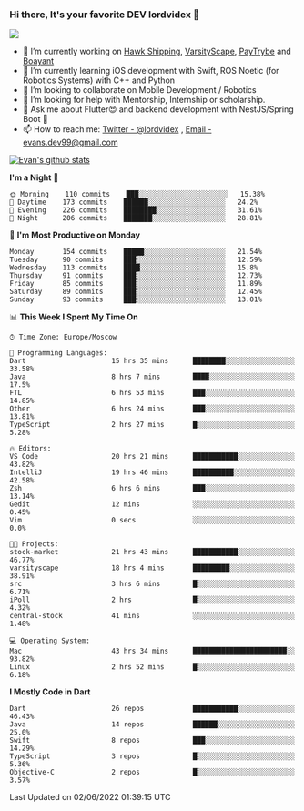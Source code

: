 ### Hi there, It's your favorite DEV lordvidex 👋
<img src="https://komarev.com/ghpvc/?username=lordvidex&label=Views&color=blue&style=plastic" />
<!--
**lordvidex/lordvidex** is a ✨ _special_ ✨ repository because its `README.md` (this file) appears on your GitHub profile.
Here are some ideas to get you started:
-->

- 🔭 I’m currently working on [Hawk Shipping](https://hawkshipping.com), [VarsityScape](https://varsityscape.com), [PayTrybe](https://www.paytrybe.com) and [Boayant](https://www.github.com/boayant-dev)
- 🌱 I’m currently learning iOS development with Swift, ROS Noetic (for Robotics Systems) with C++ and Python
- 👯 I’m looking to collaborate on Mobile Development / Robotics
- 🤔 I’m looking for help with Mentorship, Internship or scholarship.
- 💬 Ask me about Flutter😍 and backend development with NestJS/Spring Boot 🔮
- 📫 How to reach me: [Twitter - @lordvidex](https://twitter.com/lordvidex) , [Email - evans.dev99@gmail.com](mailto:evans.dev99@gmail.com?body=Hello%20Evans,)

<div>
<!-- <a href="https://github.com/lordvidex">
  <img src="https://github-readme-stats.vercel.app/api/top-langs/?username=lordvidex&theme=light" />
</a>    -->
<!-- [![Top Langs](https://github-readme-stats.vercel.app/api/top-langs/?username=lordvidex)](https://github.com/lordvidex/)  -->

<a href="https://github.com/lordvidex">
 <img src="https://github-readme-stats.vercel.app/api?username=lordvidex&show_icons=true&theme=light&line_height=27" alt="Evan's github stats"/>
</a>
</div>


<!--
  <a href="https://github.com/iampawan/FlutterExampleApps">
    <img align="center" src="https://github-readme-stats.vercel.app/api/pin/?username=iampawan&repo=FlutterExampleApps&theme=light" />

  </a>
  <a href="https://github.com/iampawan/VelocityX">
   <img align="center" src="https://github-readme-stats.vercel.app/api/pin/?username=iampawan&repo=VelocityX&theme=light" />
  </a>
-->
<!--START_SECTION:waka-->
**I'm a Night 🦉** 

```text
🌞 Morning    110 commits    ███░░░░░░░░░░░░░░░░░░░░░░   15.38% 
🌆 Daytime    173 commits    ██████░░░░░░░░░░░░░░░░░░░   24.2% 
🌃 Evening    226 commits    ████████░░░░░░░░░░░░░░░░░   31.61% 
🌙 Night      206 commits    ███████░░░░░░░░░░░░░░░░░░   28.81%

```
📅 **I'm Most Productive on Monday** 

```text
Monday       154 commits    █████░░░░░░░░░░░░░░░░░░░░   21.54% 
Tuesday      90 commits     ███░░░░░░░░░░░░░░░░░░░░░░   12.59% 
Wednesday    113 commits    ████░░░░░░░░░░░░░░░░░░░░░   15.8% 
Thursday     91 commits     ███░░░░░░░░░░░░░░░░░░░░░░   12.73% 
Friday       85 commits     ███░░░░░░░░░░░░░░░░░░░░░░   11.89% 
Saturday     89 commits     ███░░░░░░░░░░░░░░░░░░░░░░   12.45% 
Sunday       93 commits     ███░░░░░░░░░░░░░░░░░░░░░░   13.01%

```


📊 **This Week I Spent My Time On** 

```text
⌚︎ Time Zone: Europe/Moscow

💬 Programming Languages: 
Dart                     15 hrs 35 mins      ████████░░░░░░░░░░░░░░░░░   33.58% 
Java                     8 hrs 7 mins        ████░░░░░░░░░░░░░░░░░░░░░   17.5% 
FTL                      6 hrs 53 mins       ███░░░░░░░░░░░░░░░░░░░░░░   14.85% 
Other                    6 hrs 24 mins       ███░░░░░░░░░░░░░░░░░░░░░░   13.81% 
TypeScript               2 hrs 27 mins       █░░░░░░░░░░░░░░░░░░░░░░░░   5.28%

🔥 Editors: 
VS Code                  20 hrs 21 mins      ███████████░░░░░░░░░░░░░░   43.82% 
IntelliJ                 19 hrs 46 mins      ██████████░░░░░░░░░░░░░░░   42.58% 
Zsh                      6 hrs 6 mins        ███░░░░░░░░░░░░░░░░░░░░░░   13.14% 
Gedit                    12 mins             ░░░░░░░░░░░░░░░░░░░░░░░░░   0.45% 
Vim                      0 secs              ░░░░░░░░░░░░░░░░░░░░░░░░░   0.0%

🐱‍💻 Projects: 
stock-market             21 hrs 43 mins      ███████████░░░░░░░░░░░░░░   46.77% 
varsityscape             18 hrs 4 mins       █████████░░░░░░░░░░░░░░░░   38.91% 
src                      3 hrs 6 mins        █░░░░░░░░░░░░░░░░░░░░░░░░   6.71% 
iPoll                    2 hrs               █░░░░░░░░░░░░░░░░░░░░░░░░   4.32% 
central-stock            41 mins             ░░░░░░░░░░░░░░░░░░░░░░░░░   1.48%

💻 Operating System: 
Mac                      43 hrs 34 mins      ███████████████████████░░   93.82% 
Linux                    2 hrs 52 mins       █░░░░░░░░░░░░░░░░░░░░░░░░   6.18%

```

**I Mostly Code in Dart** 

```text
Dart                     26 repos            ███████████░░░░░░░░░░░░░░   46.43% 
Java                     14 repos            ██████░░░░░░░░░░░░░░░░░░░   25.0% 
Swift                    8 repos             ███░░░░░░░░░░░░░░░░░░░░░░   14.29% 
TypeScript               3 repos             █░░░░░░░░░░░░░░░░░░░░░░░░   5.36% 
Objective-C              2 repos             █░░░░░░░░░░░░░░░░░░░░░░░░   3.57%

```



 Last Updated on 02/06/2022 01:39:15 UTC
<!--END_SECTION:waka-->
